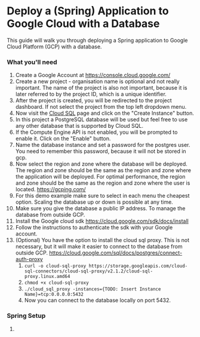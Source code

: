 # Deploy a (Spring) Application to Google Cloud with a Database

This guide will walk you through deploying a Spring application to Google Cloud Platform (GCP) with a database.

### What you'll need

1. Create a Google Account at https://console.cloud.google.com/
2. Create a new project - organisation name is optional and not really important. The name of the project is also not important, because it is later referred to by the project ID, which is a unique identifier.
3. After the project is created, you will be redirected to the project dashboard. If not select the project from the top left dropdown menu.
4. Now visit the [Cloud SQL](https://console.cloud.google.com/sql) page and click on the "Create Instance" button.
5. In this project a PostgreSQL database will be used but feel free to use any other database that is supported by Cloud SQL.
6. If the Compute Engine API is not enabled, you will be prompted to enable it. Click on the "Enable" button.
7. Name the database instance and set a password for the postgres user. You need to remember this password, because it will not be stored in gcp.
8. Now select the region and zone where the database will be deployed. The region and zone should be the same as the region and zone where the application will be deployed. For optimal performance, the region and zone should be the same as the region and zone where the user is located. https://gcping.com/
9. For this demo example make sure to select in each menu the cheapest option. Scaling the database up or down is possible at any time.
10. Make sure you give the database a public IP address. To manage the database from outside GCP.
11. Install the Google cloud sdk https://cloud.google.com/sdk/docs/install
12. Follow the instructions to authenticate the sdk with your Google account.
13. (Optional) You have the option to install the cloud sql proxy. This is not necessary, but it will make it easier to connect to the database from outside GCP. https://cloud.google.com/sql/docs/postgres/connect-auth-proxy
    1. ```curl -o cloud-sql-proxy https://storage.googleapis.com/cloud-sql-connectors/cloud-sql-proxy/v2.1.2/cloud-sql-proxy.linux.amd64```
    2. ```chmod +x cloud-sql-proxy```
    3. ```./cloud_sql_proxy -instances={TODO: Insert Instance Name}=tcp:0.0.0.0:5432```
    4. Now you can connect to the database locally on port 5432.


### Spring Setup
1. 